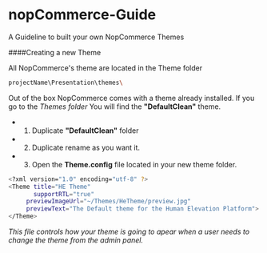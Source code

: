 # nopCommerce-Guide
A Guideline to built your own NopCommerce Themes

####Creating a new Theme

All NopCommerce's theme are located in the Theme folder
```sh
projectName\Presentation\themes\
```

Out of the box NopCommerce comes with a theme already installed. If you go to the *Themes folder* 
You will find the **"DefaultClean"** theme.

* 1. Duplicate **"DefaultClean"** folder
* 2. Duplicate rename as you want it.
* 3. Open the **Theme.config** file located in your new theme folder.
```sh
<?xml version="1.0" encoding="utf-8" ?>
<Theme title="HE Theme" 
	   supportRTL="true"
     previewImageUrl="~/Themes/HeTheme/preview.jpg"
     previewText="The Default theme for the Human Elevation Platform">
</Theme>
```

*This file controls how your theme is going to apear when a user needs to change the theme from the admin panel.*

